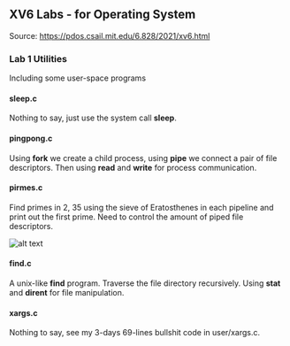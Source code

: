 ## XV6 Labs - for Operating System

Source: https://pdos.csail.mit.edu/6.828/2021/xv6.html

### Lab 1 Utilities

Including some user-space programs 

#### sleep.c

Nothing to say, just use the system call **sleep**.

#### pingpong.c

Using **fork** we create a child process, using **pipe** we connect a pair of file descriptors. Then using **read** and **write** for process communication.

#### pirmes.c

Find primes in 2, 35 using the sieve of Eratosthenes in each pipeline and print out the first prime. Need to control the amount of piped file descriptors.

![alt text](/home/lanfear/Projects/labs-xv6/Image/sieve.gif)

#### find.c

A unix-like **find** program. Traverse the file directory recursively. Using **stat** and **dirent** for file manipulation.

#### xargs.c

Nothing to say, see my 3-days 69-lines bullshit code in user/xargs.c.

